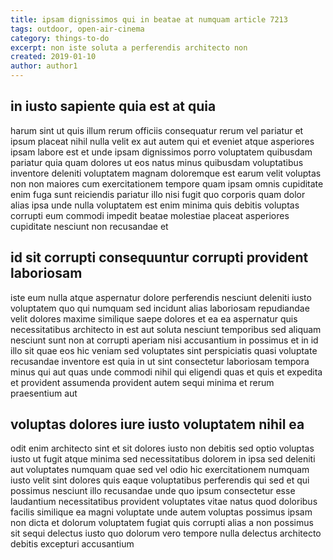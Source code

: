 ```yaml
---
title: ipsam dignissimos qui in beatae at numquam article 7213
tags: outdoor, open-air-cinema
category: things-to-do
excerpt: non iste soluta a perferendis architecto non
created: 2019-01-10
author: author1
---
```


## in iusto sapiente quia est at quia

harum sint ut quis illum rerum officiis consequatur rerum vel pariatur et ipsum placeat nihil nulla velit ex aut autem qui et eveniet atque asperiores ipsam labore est et unde ipsam dignissimos porro voluptatem quibusdam pariatur quia quam dolores ut eos natus minus quibusdam voluptatibus inventore deleniti voluptatem magnam doloremque est earum velit voluptas non non maiores cum exercitationem tempore quam ipsam omnis cupiditate enim fuga sunt reiciendis pariatur illo nisi fugit quo corporis quam dolor alias ipsa unde nulla voluptatem est enim minima quis debitis voluptas corrupti eum commodi impedit beatae molestiae placeat asperiores cupiditate nesciunt non recusandae et

## id sit corrupti consequuntur corrupti provident laboriosam

iste eum nulla atque aspernatur dolore perferendis nesciunt deleniti iusto voluptatem quo qui numquam sed incidunt alias laboriosam repudiandae velit dolores maxime similique saepe dolores et ea ea aspernatur quis necessitatibus architecto in est aut soluta nesciunt temporibus sed aliquam nesciunt sunt non at corrupti aperiam nisi accusantium in possimus et in id illo sit quae eos hic veniam sed voluptates sint perspiciatis quasi voluptate recusandae inventore est quia in ut sint consectetur laboriosam tempora minus qui aut quas unde commodi nihil qui eligendi quas et quis et expedita et provident assumenda provident autem sequi minima et rerum praesentium aut

## voluptas dolores iure iusto voluptatem nihil ea

odit enim architecto sint et sit dolores iusto non debitis sed optio voluptas iusto ut fugit atque minima sed necessitatibus dolorem in ipsa sed deleniti aut voluptates numquam quae sed vel odio hic exercitationem numquam iusto velit sint dolores quis eaque voluptatibus perferendis qui sed et qui possimus nesciunt illo recusandae unde quo ipsum consectetur esse laudantium necessitatibus provident voluptates vitae natus quod doloribus facilis similique ea magni voluptate unde autem voluptas possimus ipsam non dicta et dolorum voluptatem fugiat quis corrupti alias a non possimus sit sequi delectus iusto quo dolorum vero tempore nulla delectus architecto debitis excepturi accusantium

